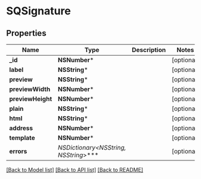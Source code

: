 # SQSignature

## Properties
Name | Type | Description | Notes
------------ | ------------- | ------------- | -------------
**_id** | **NSNumber*** |  | [optional] 
**label** | **NSString*** |  | [optional] 
**preview** | **NSString*** |  | [optional] 
**previewWidth** | **NSNumber*** |  | [optional] 
**previewHeight** | **NSNumber*** |  | [optional] 
**plain** | **NSString*** |  | [optional] 
**html** | **NSString*** |  | [optional] 
**address** | **NSNumber*** |  | [optional] 
**template** | **NSNumber*** |  | [optional] 
**errors** | **NSDictionary&lt;NSString*, NSString*&gt;*** |  | [optional] 

[[Back to Model list]](../README.md#documentation-for-models) [[Back to API list]](../README.md#documentation-for-api-endpoints) [[Back to README]](../README.md)


